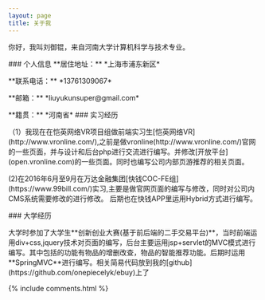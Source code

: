 ```yaml
---
layout: page
title: 关于我 
---
```


<p>
	你好，我叫刘御锟，来自河南大学计算机科学与技术专业。
</p>
### 个人信息
**居住地址：** *上海市浦东新区*
<p>
**联系电话：** *13761309067*
<p>
**邮箱：** *liuyukunsuper@gmail.com*
<p>
**籍贯：** *河南省*
### 实习经历
<p>
	（1）我现在在恺英网络VR项目组做前端实习生[恺英网络VR](http://www.vronline.com/),之前是做vronline(http://www.vronline.com/)官网的一些页面，并与设计和后台php进行交流进行编写。并修改[开放平台](open.vronline.com)的一些页面。同时也编写公司内部页游推荐的相关页面。
</p>
<p>
	(2)在2016年6月至9月在万达金融集团[快钱COC-FE组](https://www.99bill.com/)实习,主要是做官网页面的编写与修改，同时对公司内CMS系统需要修改的进行修改。
	后期也在快钱APP里运用Hybrid方式进行编写。
</p>
### 大学经历
<p>
	大学时参加了大学生**创新创业大赛(基于前后端的二手交易平台)**，当时前端运用div+css,jquery技术对页面的编写，后台主要运用jsp+servlet的MVC模式进行编写。其中包括的功能有物品的增删改查，物品的智能推荐功能。后期时运用**SpringMVC**进行编写。相关简易代码放到我的[github](https://github.com/onepiecelyk/ebuy)上了
</p>

{% include comments.html %}



